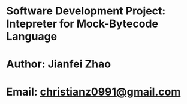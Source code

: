# Software Development Project: Intepreter for Mock-Bytecode Language
# Author: Jianfei Zhao
# Email: christianz0991@gmail.com